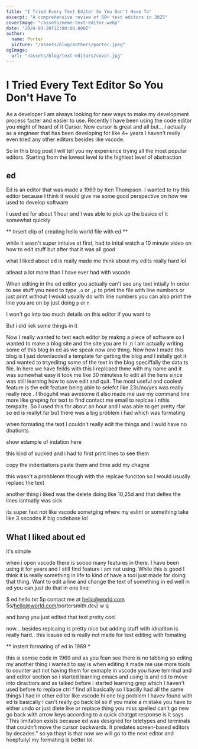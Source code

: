 ```yaml
---
title: "I Tried Every Text Editor So You Don't Have To"
excerpt: "A comprehensive review of 50+ text editors in 2025"
coverImage: "/assets/meme-text-editor.webp"
date: "2024-03-20T12:00:00.000Z"
author:
  name: Porter
  picture: "/assets/blog/authors/porter.jpeg"
ogImage:
  url: "/assets/blog/text-editors/cover.jpg"
---
```


# I Tried Every Text Editor So You Don't Have To

As a developer I am always looking for new ways to make my development process faster and easier to use. Recently I have been using the code editor you might of heard of it Cursor. Now cursor is great and all but... I actually as a engineer that has been developing for like 4+ years I haven't really even tried any other editors besides like vscode.

So in this blog post I will tell you my experience trying all the most popular editors. Starting from the lowest level to the highiest level of abstraction


## ed

Ed is an editor that was made a 1969 by Ken Thompson. I wanted to try this editor because I think it would give me some good perspective on how we used to develop software

I used ed for about 1 hour and I was able to pick up the basics of it somewhat quickly 

** Insert clip of creating hello world file with ed **


while it wasn't super inituive at first, had to inital watch a 10 minute video on how to edit stuff but after that it was all good

what I liked about ed is really made me think about my edits really hard lol 

atleast a lot more than I have ever had with vscode

When editing in the ed editor you actually can't see any text intially
In order to see stuff you need to type `,n` or `,p` to print the file with line numbers or just print without
I would usually do with line numbers
you can also print the line you are on by just doing `p` or `n`

I won't go into too much details on this editor if you want to 

But i did liek some things in it

Now I really wanted to test each editor by makng a piece of software so I wanted to make a blog site and the site you are
hi
,n
I am actually writing some of this blog in ed as we speak now one thing. Now how I made this blog is I just downlaoded a template for getting the blog and I initally got it and wanted to trtyeditng some of the text in the blog speciffally the data.ts file. In here we have feilds with this I replcaed thme with my name and it was somewhat easy it took me like 30 minutess to edit all the liens since was still learning how to save edit and quit. The most useful and coolest feature is the edit feature being able to selefct like 23s/no/yes was really really nice . I thoguhit was awesome it also made me use my command line more like greping for text to find contact me email to replcae i nthis tempalte. So I used this for about an hour and I was able to get pretty rfar so ed is reallyt far but there was a big problem i had which was formating 

when formating the text I couldn't really edit the things and I wuld have no dnationts

show edample of indation here

this kind of sucked and i had to first print lines to see them 


copy the indentaitons paste them and thne add my chagne

this wasn't a prohblenm though with the replcae funciton so I would usually replaec the text

another thing i liked was the delete doing like 10,25d and that deltes the lines isntnatly was sick

its super fast
not like vscode sometging where my eslint or something take like 3 secodns if big codebase lol 



## What I liked about ed
it's simple

when i open vscode there is soooo many features in there. I have been using it for years and I still find feature i am not using. While this is good I think it is really something in life to kind of have a tool just made for doing that thing. Want to edit a line and change the text of something in ed well in ed you can just do that in one line:

$ ed hello.txt
5p
contact me at hello@world.com
5s/hello@world.com/portersmith.dev/
w
q


and bang you just edited that text pretty cool

now... besides replcaing is pretty nice but adding stuff with idnatiton is really hard.. 
this icause ed is really not made for text editing with fomating 


** instert formating of ed in 1969 * 

this si somse code in 1969 and as you fcan see there is no tabbing so editng my 
another thing i wanted to say is when editing it made me use more tools to counter act not having them for exmaple in vscode you have temrinal and and editor section so i started learning emacs and using ls and cd to move into diractiors and as talked before i started learning grep which I haven't used before to replace ctrl f find all basically so I bacilly had all the same things I had in other editor like vscode
hi
one big problem I havev found with ed is basically I can't really go back lol so if you make a mistake you have to either undo or just dlete like or replace thing you miss spelled can't go new go back with arrow keys according to a quick chatgpt response is it says "This limitation exists because ed was designed for teletypes and terminals that couldn't move the cursor backwards. It predates screen-based editors by decades." so ya thayt is that now we will go to the next editor and hoepfuilyl my formating is better lol. 
